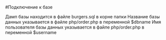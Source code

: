 #Подключение к базе

Дамп базы находится в файле burgers.sql в корне папки
Название базы данных указывается в файле php/order.php в переменной $dbname
Имя пользователя базы данных указывается в файле php/order.php в переменной $username